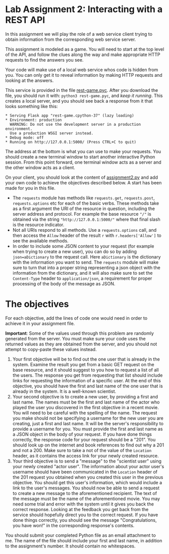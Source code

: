 Lab Assignment 2: Interacting with a REST API
=============================================

In this assignment we will play the role of a web service client trying to obtain information from the corresponding web service server.

This assignment is modeled as a game. You will need to start at the top level of the API, and follow the clues along the way and make appropriate HTTP requests to find the answers you see.

Your code will make use of a local web service whos code is hidden from you. You can only get it to reveal information by making HTTP requests and looking at the answers.

This service is provided in the file [rest-game.pyc](https://github.com/skiadas/DataWranglingCourse/blob/gh-pages/assignments/rest-game.pyc). After you download the file, you should run it with: `python3 rest-game.pyc`, and *keep it running*. This creates a local server, and you should see back a response from it that looks something like this:
```
* Serving Flask app "rest-game.cpython-37" (lazy loading)
* Environment: production
  WARNING: Do not use the development server in a production environment.
  Use a production WSGI server instead.
* Debug mode: off
* Running on http://127.0.0.1:5000/ (Press CTRL+C to quit)
```
The address at the bottom is what you can use to make your requests. You should create a new terminal window to start another interactive Python session. From this point forward, one terminal window acts as a server and the other window acts as a client.

On your client, you should look at the content of [assignment2.py](https://github.com/skiadas/DataWranglingCourse/blob/gh-pages/assignments/assignment2.py) and add your own code to achieve the objectives described below. A start has been made for you in this file.

- The `requests` module has methods like `requests.get`, `requests.post`, `requests.options` etc for each of the basic verbs. These methods take as a first argument the URI of the resource in question, including the server address and protocol. For example the base resource `"/"` is obtained via the string `"http://127.0.0.1:5000/"` where that final slash is the resource indicator.
- Not all URIs respond to all methods. Use a `requests.options` call, and then access the `Allow` header of the result `r` with `r.headers['Allow']` to see the available methods.
- In order to include some JSON content to your request (for example when trying to create a new user), you can do so by adding `json=aDictionary` to the request call. Here `aDictionary` is the dictionary with the information you want to send. The `requests` module will make sure to turn that into a proper string representing a json object with the information from the dictionary, and it will also make sure to set the `Content-Type` header to `application/json`, a requirement for proper processing of the body of the message as JSON.

# The objectives

For each objective, add the lines of code one would need in order to achieve it in your assignment file.

**Important**: Some of the values used through this problem are randomly generated from the server. You must make sure your code uses the returned values as they are obtained from the server, and you should not attempt to copy-paste these values instead.

1. Your first objective will be to find out the one user that is already in the system. Examine the result you get from a basic GET request on the base resource, and it should suggest to you how to request a list of all the users. The response you get from requesting that list should include links for requesting the information of a specific user. At the end of this objective, you should have the first and last name of the one user that is already in the system. It is a well-known scientist.
2. Your second objective is to create a new user, by providing a first and last name. The names must be the first and last name of the actor who played the user you discovered in the first objective in a recent movie. You will need to be careful with the spelling of the name. The request you make should not be specifying a username for the new user you are creating, just a first and last name. It will be the server's responsibility to provide a username for you. You must provide the first and last name as a JSON object in the body of your request. If you have done things correctly, the response code for your request should be a "201". You should look up on the internet and book references to find out why a 201 and not a 200. Make sure to take a not of the value of the `Location` header, as it contains the access link for your newly created resource.
3. Your third objective is to send a "message" to the "scientist user" using your newly created "actor user". The information about your actor user's username should have been communicated in the `Location` header of the 201 request you obtained when you created this user in the previous objective. You should get this user's information, which would include a link to the user's messages. You should now be able to send a request to create a new message to the aforementioned recipient. The text of the message must be the name of the aforementioned movie. You may need some trial and error with the system until it gives you back the correct response. Looking at the feedback you get back from the service should hopefully direct you to the correct request. If you have done things correctly, you should see the message "Congratulations, you have won!" in the corresponding response's contents.

You should submit your completed Python file as an email attachment to me. The name of the file should include your first and last name, in addition to the assignment's number. It should contain no whitespaces.
